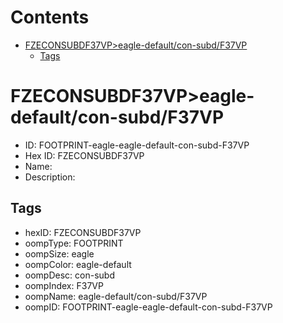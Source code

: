 



Contents
========

* [FZECONSUBDF37VP>eagle-default/con-subd/F37VP](#fzeconsubdf37vpeagle-defaultcon-subdf37vp)
	* [Tags](#tags)

# FZECONSUBDF37VP>eagle-default/con-subd/F37VP

- ID: FOOTPRINT-eagle-eagle-default-con-subd-F37VP
- Hex ID: FZECONSUBDF37VP
- Name: 
- Description: 

## Tags

- hexID: FZECONSUBDF37VP
- oompType: FOOTPRINT
- oompSize: eagle
- oompColor: eagle-default
- oompDesc: con-subd
- oompIndex: F37VP
- oompName: eagle-default/con-subd/F37VP
- oompID: FOOTPRINT-eagle-eagle-default-con-subd-F37VP
